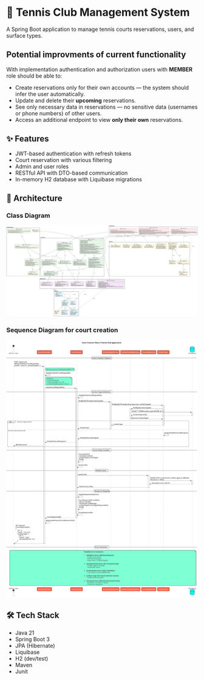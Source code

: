 # 🎾 Tennis Club Management System
A Spring Boot application to manage tennis courts reservations, users, and surface types.

## Potential improvments of current functionality
With implementation authentication and authorization users with **MEMBER** role should be able to:
- Create reservations only for their own accounts — the system should infer the user automatically.
- Update and delete their **upcoming** reservations.
- See only necessary data in reservations — no sensitive data (usernames or phone numbers) of other users.
- Access an additional endpoint to view **only their own** reservations.

## ✨ Features
- JWT-based authentication with refresh tokens
- Court reservation with various filtering
- Admin and user roles
- RESTful API with DTO-based communication
- In-memory H2 database with Liquibase migrations  

## 🧩 Architecture

### Class Diagram
![Class Diagram](docs/uml/tennis-court-class-diagram.svg)

### Sequence Diagram for court creation
![Sequence Diagram](docs/uml/sequence-diagram-court-creation.svg)

## 🛠️ Tech Stack
- Java 21
- Spring Boot 3
- JPA (Hibernate)
- Liquibase
- H2 (dev/test)
- Maven
- Junit
